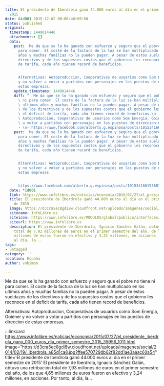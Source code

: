 ```yaml
---
title: El presidente de Iberdrola ganó 44.000 euros al día en el primer semestre de
  2015
date: &id001 2015-12-02 00:00:46+00:00
status: published
original:
  timestamp: 1449014446
  attachments: []
  data:
    post: 'Me da que se lo ha ganado con esfuerzo y seguro que el pobre no tiene ni
      para comer. El coste de la factura de la luz se han multiplicado en los ultimos
      años y muchas familias no la pueden pagar. A pesar de estos sueldazos de los
      directivos y de los supuestos costos que el gobierno les reconoce en el deficit
      de tarifa, cada año tienen record de beneficios.


      Alternativas: Autoproduccion, Cooperativas de usuarios como Som Energia, Goiener
      y no volver a votar a partidos con personajes en los puestos de direccion de
      estas empresas.'
    update_timestamp: 1449014446
    diff: "  Me da que se lo ha ganado con esfuerzo y seguro que el pobre no tiene\
      \ ni para comer. El coste de la factura de la luz se han multiplicado en los\
      \ ultimos años y muchas familias no la pueden pagar. A pesar de estos sueldazos\
      \ de los directivos y de los supuestos costos que el gobierno les reconoce en\
      \ el deficit de tarifa, cada año tienen record de beneficios.\n  \n  Alternativas:\
      \ Autoproduccion, Cooperativas de usuarios como Som Energia, Goiener y no volver\
      \ a votar a partidos con personajes en los puestos de direccion de estas empresas.\n\
      - \n- https://www.facebook.com/alberto.g.espinosa/posts/10153416619568757"
    past: 'Me da que se lo ha ganado con esfuerzo y seguro que el pobre no tiene ni
      para comer. El coste de la factura de la luz se han multiplicado en los ultimos
      años y muchas familias no la pueden pagar. A pesar de estos sueldazos de los
      directivos y de los supuestos costos que el gobierno les reconoce en el deficit
      de tarifa, cada año tienen record de beneficios.


      Alternativas: Autoproduccion, Cooperativas de usuarios como Som Energia, Goiener
      y no volver a votar a partidos con personajes en los puestos de direccion de
      estas empresas.


      https://www.facebook.com/alberto.g.espinosa/posts/10153416619568757'
  date: *id001
  link: https://www.infolibre.es/noticias/economia/2015/07/27/el_presidente_iberdrola_gano_000_euros_dia_primer_semestre_2015_35956_1011.html
  title: El presidente de Iberdrola ganó 44.000 euros al día en el primer semestre
    de 2015
  image: https://d3cra5ec8gdi8w.cloudfront.net/uploads/imagenes/social/2014/02/19/_iberdrola_a85d1ca8.jpg?ffee570729db62f82dd1ae3aaac60a54
  sitename: infoLibre.es
  siteicon: https://www.infolibre.es/MODULOS/global/publico/interfaces/web/infolibre/img/favicon.ico
  siteurl: https://www.infolibre.es
  description: El presidente de Iberdrola, Ignacio Sánchez Galán, obtuvo una retribución
    total de 7,93 millones de euros en el primer semestre del año, de los que 4,65
    millones de euros fueron en efectivo y 3,24 millones, en acciones. Por tanto,
    al día, la...
tags:
- untagged
category: ''
location: España
author: vokimon

---
```

Me da que se lo ha ganado con esfuerzo y seguro que el pobre no tiene ni para comer. El coste de la factura de la luz se han multiplicado en los ultimos años y muchas familias no la pueden pagar. A pesar de estos sueldazos de los directivos y de los supuestos costos que el gobierno les reconoce en el deficit de tarifa, cada año tienen record de beneficios.

Alternativas: Autoproduccion, Cooperativas de usuarios como Som Energia, Goiener y no volver a votar a partidos con personajes en los puestos de direccion de estas empresas.

:::linkcard https://www.infolibre.es/noticias/economia/2015/07/27/el_presidente_iberdrola_gano_000_euros_dia_primer_semestre_2015_35956_1011.html image="https://d3cra5ec8gdi8w.cloudfront.net/uploads/imagenes/social/2014/02/19/_iberdrola_a85d1ca8.jpg?ffee570729db62f82dd1ae3aaac60a54" title='El presidente de Iberdrola ganó 44.000 euros al día en el primer semestre de 2015'
    El presidente de Iberdrola, Ignacio Sánchez Galán, obtuvo una retribución total de 7,93 millones de euros en el primer semestre del año, de los que 4,65 millones de euros fueron en efectivo y 3,24 millones, en acciones. Por tanto, al día, la...

